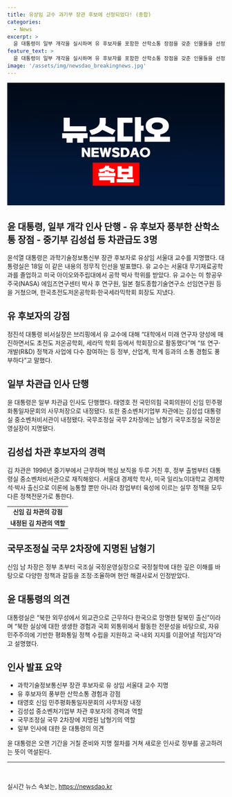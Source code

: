 ```yaml
---
title: 유상임 교수 과기부 장관 후보에 선정되었다! (종합)
categories:
  - News
excerpt: >
  윤 대통령이 일부 개각을 실시하며 유 후보자를 포함한 산학소통 장점을 갖춘 인물들을 선정했다. 유 후보자는 미국 박사 학위 소지자로 NASA와 일본 철도종합기술연구소 등에서 경력을 쌓았으며, 정무 직 인선 발표가 있었다. 또한, 국민의힘 유상범 의원과 배우 유오성씨의 친동생으로 알려졌으며, 송영길 전 더불어민주당 대표와의 동거 관계도 있다. 또한, 중기부 김성섭 차관급과 국무조정실 남형기 국무 2차장이 선정되었다.
feature_text: >
  윤 대통령이 일부 개각을 실시하며 유 후보자를 포함한 산학소통 장점을 갖춘 인물들을 선정했다. 유 후보자는 미국 박사 학위 소지자로 NASA와 일본 철도종합기술연구소 등에서 경력을 쌓았으며, 정무 직 인선 발표가 있었다. 또한, 국민의힘 유상범 의원과 배우 유오성씨의 친동생으로 알려졌으며, 송영길 전 더불어민주당 대표와의 동거 관계도 있다. 또한, 중기부 김성섭 차관급과 국무조정실 남형기 국무 2차장이 선정되었다.
image: '/assets/img/newsdao_breakingnews.jpg'
---
```


<p><img src="/assets/img/newsdao_breakingnews.jpg" alt="cryptoinkorea 속보" /></p>

<h2>윤 대통령, 일부 개각 인사 단행 - 유 후보자 풍부한 산학소통 장점 - 중기부 김성섭 등 차관급도 3명</h2>

<p data-ke-size="size16">윤석열 대통령은 과학기술정보통신부 장관 후보자로 유상임 서울대 교수를 지명했다. 대통령실은 18일 이 같은 내용의 정무직 인선을 발표했다. 유 교수는 서울대 무기재료공학과를 졸업하고 미국 아이오와주립대에서 공학 박사 학위를 받았다. 유 교수는 미 항공우주국(NASA) 에임즈연구센터 박사 후 연구원, 일본 철도종합기술연구소 선임연구원 등을 거쳤으며, 한국초전도저온공학회·한국세라믹학회 회장도 지냈다. </p>

<h2 data-ke-size="size26">유 후보자의 강점</h2>

<p data-ke-size="size16">정진석 대통령 비서실장은 브리핑에서 유 교수에 대해 “대학에서 미래 연구자 양성에 매진하면서도 초전도 저온공학회, 세라믹 학회 등에서 학회장으로 활동했다”며 “또 연구·개발(R&D) 정책과 사업에 다수 참여하는 등 정부, 산업계, 학계 등과의 소통 경험도 풍부하다”고 말했다. </p>

<h2 data-ke-size="size26">일부 차관급 인사 단행</h2>

<p data-ke-size="size16">윤 대통령은 일부 차관급 인사도 단행했다. 태영호 전 국민의힘 국회의원이 신임 민주평화통일자문회의 사무처장으로 내정됐다. 또한 중소벤처기업부 차관에는 김성섭 대통령실 중소벤처비서관이 내정됐다. 국무조정실 국무 2차장에는 남형기 국무조정실 국정운영실장이 지명됐다. </p>

<h2 data-ke-size="size26">김성섭 차관 후보자의 경력</h2>

<p data-ke-size="size16">김 차관은 1996년 중기부에서 근무하며 핵심 보직을 두루 거친 후, 정부 출범부터 대통령실 중소벤처비서관으로 재직해왔다. 서울대 경제학 학사, 미국 일리노이대학교 경제학 석·박사 출신으로 이론에 능통할 뿐만 아니라 창업부터 육성에 이르는 실무 정책을 모두 다른 정책전문가로 통한다. </p>

<table>
   <tbody>
      <tr>
         <td style="text-align: center; height: 17px;"><b>신임 김 차관의 강점</b></td>
      </tr>
      <tr>
         <td style="text-align: center; height: 17px;"><b>내정된 김 차관의 역할</b></td>
      </tr>
   </tbody>
</table>

<h2 data-ke-size="size26">국무조정실 국무 2차장에 지명된 남형기</h2>

<p data-ke-size="size16">신임 남 차장은 정부 초부터 국조실 국정운영실장으로 국정철학에 대한 깊은 이해를 바탕으로 다양한 정책과 갈등을 조정·조율하며 현안 해결사로서 인정받았다. </p>

<h2 data-ke-size="size26">윤 대통령의 의견</h2>

<p data-ke-size="size16">대통령실은 “북한 외무성에서 외교관으로 근무하다 한국으로 망명한 탈북민 출신”이라며 “북한 실상에 대한 생생한 경험과 국회 외통위에서 활동한 전문성을 바탕으로, 자유민주주의에 기반한 평화통일 정책 수립을 지원하고 국·내외 지지를 이끌어낼 적임자”라고 설명했다. </p>

<h2 data-ke-size="size26">인사 발표 요약</h2>

<ul>
   <li>과학기술정보통신부 장관 후보자로 유 상임 서울대 교수 지명</li>
   <li>유 후보자의 풍부한 산학소통 경험과 강점</li>
   <li>태영호 신임 민주평화통일자문회의 사무처장 내정</li>
   <li>김성섭 중소벤처기업부 차관 후보자의 경력과 역할</li>
   <li>국무조정실 국무 2차장에 지명된 남형기의 역할</li>
   <li>일부 인사에 대한 윤 대통령의 의견</li>
</ul>

<p data-ke-size="size16">윤 대통령은 오랜 기간을 거칠 준비와 지명 절차를 거쳐 새로운 인사로 정부를 공고하려는 뜻이 역설된다.</p>

<hr>

<p data-ke-size="size16">&nbsp;</p>
실시간 뉴스 속보는, <a href="https://newsdao.kr" rel="dofollow">https://newsdao.kr</a>


